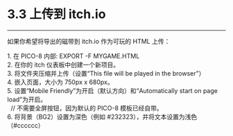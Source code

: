 # 3.3 上传到 itch.io

------------------------

如果你希望将导出的磁带到 itch.io 作为可玩的 HTML 上传：

1\. 在 PICO-8 内部: EXPORT -F MYGAME.HTML  
2\. 在你的 itch 仪表板中创建一个新项目。  
3\. 将文件夹压缩并上传（设置“This file will be played in the browser”）  
4\. 嵌入页面，大小为 750px x 680px。  
5\. 设置“Mobile Friendly”为开启（默认方向）和“Automatically start on page load”为开启。  
  // 不需要全屏按钮，因为默认的 PICO-8 模板已经自带。  
6\. 将背景（BG2）设置为深色（例如 #232323），并将文本设置为浅色（#cccccc）